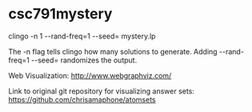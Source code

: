# csc791mystery

clingo -n 1 --rand-freq=1 --seed=<SEED> mystery.lp

The -n flag tells clingo how many solutions to generate. 
Adding --rand-freq=1 --seed=<SEED> randomizes the output.

Web Visualization: http://www.webgraphviz.com/

Link to original git repository for visualizing answer sets: https://github.com/chrisamaphone/atomsets
